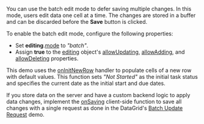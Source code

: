 You can use the batch edit mode to defer saving multiple changes. In this mode, users edit data one cell at a time. The changes are stored in a buffer and can be discarded before the **Save** button is clicked.

To enable the batch edit mode, configure the following properties:

* Set **editing**.[mode](/Documentation/ApiReference/UI_Components/dxTreeList/Configuration/editing/#mode) to *"batch"*.
* Assign **true**  to the [editing](/Documentation/ApiReference/UI_Components/dxTreeList/Configuration/editing/#mode) object's [allowUpdating](/Documentation/ApiReference/UI_Components/dxTreeList/Configuration/editing/#allowUpdating), [allowAdding](/Documentation/ApiReference/UI_Components/dxTreeList/Configuration/editing/#allowAdding), and [allowDeleting](/Documentation/ApiReference/UI_Components/dxTreeList/Configuration/editing/#allowDeleting) properties.

This demo uses the [onInitNewRow](/Documentation/ApiReference/UI_Components/dxTreeList/Configuration/#onInitNewRow) handler to populate cells of a new row with default values. This function sets *"Not Started"* as the initial task status and specifies the current date as the initial start and due dates.

If you store data on the server and have a custom backend logic to apply data changes, implement the [onSaving](/Documentation/ApiReference/UI_Components/dxTreeList/Configuration/#onSaving) client-side function to save all changes with a single request as done in the DataGrid's [Batch Update Request](https://js.devexpress.com/Demos/WidgetsGallery/Demo/DataGrid/BatchUpdateRequest/) demo.
